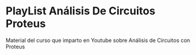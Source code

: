 # PlayList Análisis De Circuitos Proteus
Material del curso que imparto en Youtube sobre Análisis de Circuitos con Proteus
